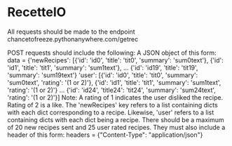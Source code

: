 # RecetteIO

All requests should be made to the endpoint chancetofreeze.pythonanywhere.com/getrec

POST requests should include the following:
          A JSON object of this form:
                  data = {'newRecipes': [{'id': 'id0', 'title': 'tit0', 'summary': 'sum0text'},
                                         {'id': 'id1', 'title': 'tit1', 'summary': 'sum1text'},
                                         ...
                                         {'id': 'id19', 'title': 'tit19', 'summary': 'sum19text'}
                          'user': [{'id': 'id0', 'title': 'tit0', 'summary': 'sum0text', 'rating': '(1 or 2)'},
                                  {'id': 'id1', 'title': 'tit1', 'summary': 'sum1text', 'rating': '(1 or 2)'}
                                  ...
                                  {'id': 'id24', 'title24': 'tit24', 'summary': 'sum24text', 'rating': '(1 or 2)'}]
                  Note: A rating of 1 indicates the user disliked the recipe. Rating of 2 is a like.
                  The 'newRecipes' key refers to a list containing dicts with each dict corresponding to a recipe.
                  Likewise, 'user' refers to a list containing dicts with each dict being a recipe.
                  There should be a maximum of 20 new recipes sent and 25 user rated recipes.
          They must also include a header of this form:
                  headers = {"Content-Type": "application/json"}
                  
                  
